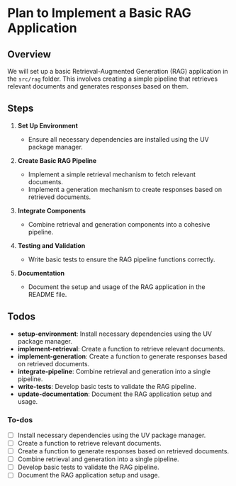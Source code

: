<!-- db0dd3b1-bff8-42f6-9753-9b6c9ff4e3e1 a711185f-83b5-47d6-a29f-1de7707066cb -->
# Plan to Implement a Basic RAG Application

## Overview
We will set up a basic Retrieval-Augmented Generation (RAG) application in the `src/rag` folder. This involves creating a simple pipeline that retrieves relevant documents and generates responses based on them.

## Steps

1. **Set Up Environment**
   - Ensure all necessary dependencies are installed using the UV package manager.

2. **Create Basic RAG Pipeline**
   - Implement a simple retrieval mechanism to fetch relevant documents.
   - Implement a generation mechanism to create responses based on retrieved documents.

3. **Integrate Components**
   - Combine retrieval and generation components into a cohesive pipeline.

4. **Testing and Validation**
   - Write basic tests to ensure the RAG pipeline functions correctly.

5. **Documentation**
   - Document the setup and usage of the RAG application in the README file.

## Todos
- **setup-environment**: Install necessary dependencies using the UV package manager.
- **implement-retrieval**: Create a function to retrieve relevant documents.
- **implement-generation**: Create a function to generate responses based on retrieved documents.
- **integrate-pipeline**: Combine retrieval and generation into a single pipeline.
- **write-tests**: Develop basic tests to validate the RAG pipeline.
- **update-documentation**: Document the RAG application setup and usage.

### To-dos

- [ ] Install necessary dependencies using the UV package manager.
- [ ] Create a function to retrieve relevant documents.
- [ ] Create a function to generate responses based on retrieved documents.
- [ ] Combine retrieval and generation into a single pipeline.
- [ ] Develop basic tests to validate the RAG pipeline.
- [ ] Document the RAG application setup and usage.